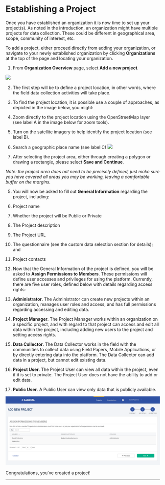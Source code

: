 # Establishing a Project

Once you have established an organization it is now time to set up your project\(s\). As noted in the introduction, an organization might have multiple projects for data collection. These could be different in geographical area, scope, community of interest, etc.

To add a project, either proceed directly from adding your organization, or navigate to your newly established organization by clicking **Organizations** at the top of the page and locating your organization.

1. From **Organization Overview** page, select **Add a new project**.

  ![](/assets/add_project.png)

2. The first step will be to define a project location, in other words, where the field data collection activities will take place.

3. To find the project location, it is possible use a couple of approaches, as depicted in the image below, you might:

  1. Zoom directly to the project location using the OpenStreetMap layer \(see label A in the image below for zoom tools\).

  2. Turn on the satellite imagery to help identify the project location \(see label B\).

  3. Search a geographic place name \(see label C\)
    ![](/assets/add_new_project_map.png)

4. After selecting the project area, either through creating a polygon or drawing a rectangle, please select **Save and Continue**.

  _Note: the project area does not need to be precisely defined, just make sure you have covered all areas you may be working, leaving a comfortable buffer on the margins._

5. You will now be asked to fill out **General Information** regarding the project, including:

  1. Project name

  2. Whether the project will be Public or Private

  3. The Project description

  4. The Project URL

  5. The questionnaire \(see the custom data selection section for details\); and

  6. Project contacts

6. Now that the General Information of the project is defined, you will be asked to **Assign Permissions to Members**. These permissions will define user accesses and privileges for using the platform. Currently, there are five user roles, defined below with details regarding access rights:
  1. **Administrator**. The Administrator can create new projects within an organization, manages user roles and access, and has full permissions regarding accessing and editing data. 
  2. **Project Manager**. The Project Manager works within an organization on a specific project, and with regard to that project can access and edit all data within the project, including adding new users to the project and setting access rights.
  3. **Data Collector**. The Data Collector works in the field with the communities to collect data using Field Papers, Mobile Applications, or by directly entering data into the platform. The Data Collector can add data in a project, but cannot edit existing data. 
  4. **Project User**. The Project User can view all data within the project, even if it is set to private. The Project User does not have the ability to add or edit data. 
  5. **Public User**. A Public User can view only data that is publicly available.


![](/assets/assign_permissions.png)

Congratulations, you've created a project!

---

